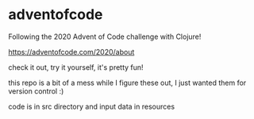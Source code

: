 # adventofcode

Following the 2020 Advent of Code challenge with Clojure!

https://adventofcode.com/2020/about

check it out, try it yourself, it's pretty fun!

this repo is a bit of a mess while I figure these out, I just wanted them for version control :)

code is in src directory and input data in resources
